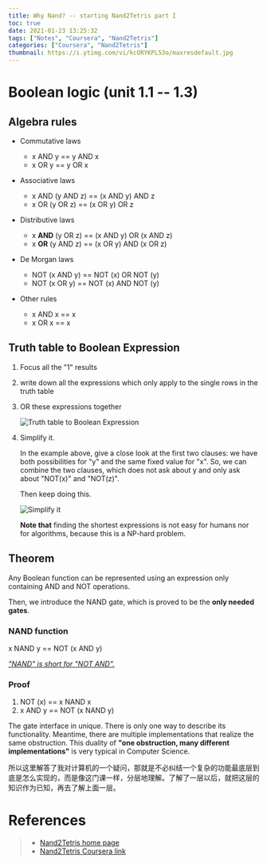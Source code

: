 ```yaml
---
title: Why Nand? -- starting Nand2Tetris part I
toc: true
date: 2021-01-23 13:25:32
tags: ["Notes", "Coursera", "Nand2Tetris"]
categories: ["Coursera", "Nand2Tetris"]
thumbnail: https://i.ytimg.com/vi/kcORYKPL53o/maxresdefault.jpg
---
```




# Boolean logic (unit 1.1 -- 1.3)


## Algebra rules


* Commutative laws
  * x AND y == y AND x
  * x OR y == y OR x

* Associative laws
  * x AND (y AND z) == (x AND y) AND z
  * x OR (y OR z) == (x OR y) OR z

* Distributive laws
  * x **AND** (y OR z) == (x AND y) OR (x AND z)
  * x **OR** (y AND z) == (x OR y) AND (x OR z)

* De Morgan laws
  * NOT (x AND y) == NOT (x) OR NOT (y)
  * NOT (x OR y) == NOT (x) AND NOT (y)
  
* Other rules
  * x AND x == x
  * x OR x == x

## Truth table to Boolean Expression

1. Focus all the "1" results

2. write down all the expressions which only apply to the single rows in the truth table

3. OR these expressions together

   ![Truth table to Boolean Expression](/images/Nand2Tetris/table2expression.png)

4. Simplify it.

   In the example above, give a close look at the first two clauses: we have both possibilities for "y" and the same fixed value for "x". So, we can combine the two clauses, which does not ask about y and only ask about "NOT(x)" and "NOT(z)".

   Then keep doing this.

   ![Simplify it](/images/Nand2Tetris/simplify%20expression.png)

   **Note that** finding the shortest expressions is not easy for humans nor for algorithms, because this is a NP-hard problem.

## Theorem

Any Boolean function can be represented using an expression only containing AND and NOT operations.

Then, we introduce the NAND gate, which is proved to be the **only needed gates**.

### NAND function

x NAND y == NOT (x AND y)

<u>*"NAND" is short for "NOT AND".*</u>

### Proof

1. NOT (x) == x NAND x
2. x AND y == NOT (x NAND y)



The gate interface in unique. There is only one way to describe its functionality. Meantime, there are multiple implementations that realize the same obstruction. This duality of **"one obstruction, many different implementations"** is very typical in Computer Science.

所以这里解答了我对计算机的一个疑问，那就是不必纠结一个复杂的功能最底层到底是怎么实现的，而是像这门课一样，分层地理解。了解了一层以后，就把这层的知识作为已知，再去了解上面一层。



# References
> - [Nand2Tetris home page](https://www.nand2tetris.org/)
> - [Nand2Tetris Coursera link](https://www.coursera.org/learn/build-a-computer)
